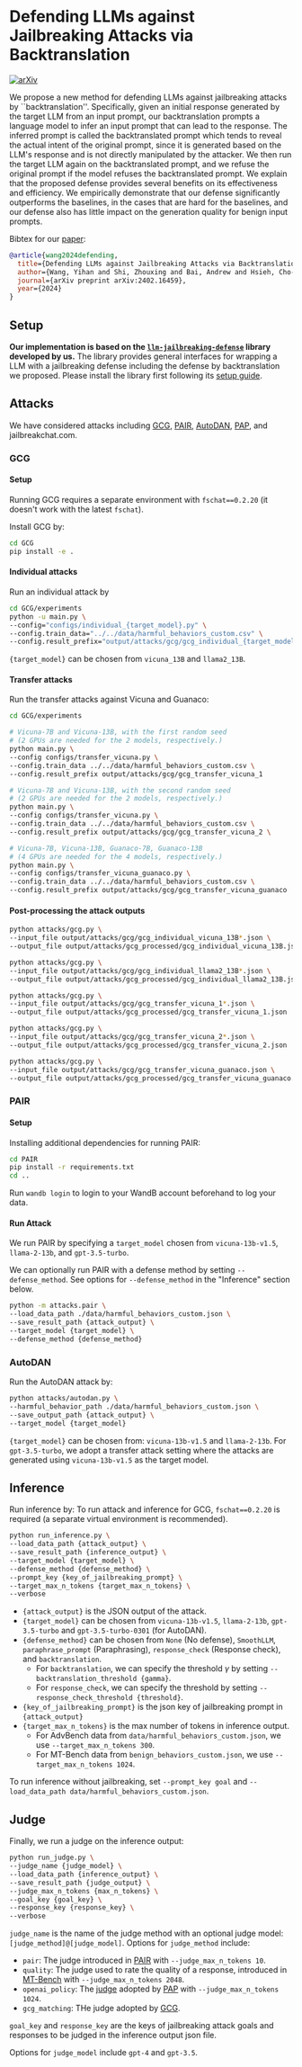 Defending LLMs against Jailbreaking Attacks via Backtranslation
==============

[![arXiv](https://img.shields.io/badge/arXiv-2402.16459-b31b1b.svg)](https://arxiv.org/abs/2402.16459)

We propose a new method for defending LLMs against jailbreaking attacks by ``backtranslation''. Specifically, given an initial response generated by the target LLM from an input prompt, our backtranslation prompts a language model to infer an input prompt that can lead to the response. The inferred prompt is called the backtranslated prompt which tends to reveal the actual intent of the original prompt, since it is generated based on the LLM's response and is not directly manipulated by the attacker. We then run the target LLM again on the backtranslated prompt, and we refuse the original prompt if the model refuses the backtranslated prompt. We explain that the proposed defense provides several benefits on its effectiveness and efficiency. We empirically demonstrate that our defense significantly outperforms the baselines, in the cases that are hard for the baselines, and our defense also has little impact on the generation quality for benign input prompts.

Bibtex for our [paper](https://arxiv.org/abs/2402.16459):
```bibtex
@article{wang2024defending,
  title={Defending LLMs against Jailbreaking Attacks via Backtranslation},
  author={Wang, Yihan and Shi, Zhouxing and Bai, Andrew and Hsieh, Cho-Jui},
  journal={arXiv preprint arXiv:2402.16459},
  year={2024}
}
```

## Setup

**Our implementation is based on the [`llm-jailbreaking-defense`](https://github.com/YihanWang617/llm-jailbreaking-defense) library developed by us.**
The library provides general interfaces for wrapping a LLM with a jailbreaking defense
including the defense by backtranslation we proposed.
Please install the library first following its [setup guide](https://github.com/YihanWang617/llm-jailbreaking-defense?tab=readme-ov-file#setup).

## Attacks

We have considered attacks including
[GCG](https://github.com/llm-attacks/llm-attacks),
[PAIR](https://github.com/patrickrchao/JailbreakingLLMs),
[AutoDAN](https://github.com/SheltonLiu-N/AutoDAN),
[PAP](https://github.com/CHATS-lab/persuasive_jailbreaker),
and jailbreakchat.com.

### GCG

#### Setup

Running GCG requires a separate environment with `fschat==0.2.20`
(it doesn't work with the latest `fschat`).

Install GCG by:
```bash
cd GCG
pip install -e .
```

#### Individual attacks

Run an individual attack by
```bash
cd GCG/experiments
python -u main.py \
--config="configs/individual_{target_model}.py" \
--config.train_data="../../data/harmful_behaviors_custom.csv" \
--config.result_prefix="output/attacks/gcg/gcg_individual_{target_model}"
```

`{target_model}` can be chosen from `vicuna_13B` and `llama2_13B`.

#### Transfer attacks

Run the transfer attacks against Vicuna and Guanaco:
```bash
cd GCG/experiments

# Vicuna-7B and Vicuna-13B, with the first random seed
# (2 GPUs are needed for the 2 models, respectively.)
python main.py \
--config configs/transfer_vicuna.py \
--config.train_data ../../data/harmful_behaviors_custom.csv \
--config.result_prefix output/attacks/gcg/gcg_transfer_vicuna_1

# Vicuna-7B and Vicuna-13B, with the second random seed
# (2 GPUs are needed for the 2 models, respectively.)
python main.py \
--config configs/transfer_vicuna.py \
--config.train_data ../../data/harmful_behaviors_custom.csv \
--config.result_prefix output/attacks/gcg/gcg_transfer_vicuna_2 \

# Vicuna-7B, Vicuna-13B, Guanaco-7B, Guanaco-13B
# (4 GPUs are needed for the 4 models, respectively.)
python main.py \
--config configs/transfer_vicuna_guanaco.py \
--config.train_data ../../data/harmful_behaviors_custom.csv \
--config.result_prefix output/attacks/gcg/gcg_transfer_vicuna_guanaco
```

#### Post-processing the attack outputs

```bash
python attacks/gcg.py \
--input_file output/attacks/gcg/gcg_individual_vicuna_13B*.json \
--output_file output/attacks/gcg_processed/gcg_individual_vicuna_13B.json

python attacks/gcg.py \
--input_file output/attacks/gcg/gcg_individual_llama2_13B*.json \
--output_file output/attacks/gcg_processed/gcg_individual_llama2_13B.json

python attacks/gcg.py \
--input_file output/attacks/gcg/gcg_transfer_vicuna_1*.json \
--output_file output/attacks/gcg_processed/gcg_transfer_vicuna_1.json

python attacks/gcg.py \
--input_file output/attacks/gcg/gcg_transfer_vicuna_2*.json \
--output_file output/attacks/gcg_processed/gcg_transfer_vicuna_2.json

python attacks/gcg.py \
--input_file output/attacks/gcg/gcg_transfer_vicuna_guanaco.json \
--output_file output/attacks/gcg_processed/gcg_transfer_vicuna_guanaco.json
```

### PAIR

#### Setup

Installing additional dependencies for running PAIR:
```bash
cd PAIR
pip install -r requirements.txt
cd ..
```
Run `wandb login` to login to your WandB account beforehand to log your data.

#### Run Attack

We run PAIR by specifying a `target_model` chosen from
`vicuna-13b-v1.5`, `llama-2-13b`, and `gpt-3.5-turbo`.

We can optionally run PAIR with a defense method by setting `--defense_method`.
See options for `--defense_method` in the "Inference" section below.

```bash
python -m attacks.pair \
--load_data_path ./data/harmful_behaviors_custom.json \
--save_result_path {attack_output} \
--target_model {target_model} \
--defense_method {defense_method}
```

### AutoDAN

Run the AutoDAN attack by:

```bash
python attacks/autodan.py \
--harmful_behavior_path ./data/harmful_behaviors_custom.json \
--save_output_path {attack_output} \
--target_model {target_model}
```

`{target_model}` can be chosen from: `vicuna-13b-v1.5` and `llama-2-13b`.
For `gpt-3.5-turbo`, we adopt a transfer attack setting where the attacks
are generated using `vicuna-13b-v1.5` as the target model.

## Inference

Run inference by:
To run attack and inference for GCG, `fschat==0.2.20` is required
(a separate virtual environment is recommended).

```bash
python run_inference.py \
--load_data_path {attack_output} \
--save_result_path {inference_output} \
--target_model {target_model} \
--defense_method {defense_method} \
--prompt_key {key_of_jailbreaking_prompt} \
--target_max_n_tokens {target_max_n_tokens} \
--verbose
```

* `{attack_output}` is the JSON output of the attack.
* `{target_model}` can be chosen from
`vicuna-13b-v1.5`, `llama-2-13b`, `gpt-3.5-turbo` and `gpt-3.5-turbo-0301` (for AutoDAN).
* `{defense_method}` can be chosen from
`None` (No defense), `SmoothLLM`, `paraphrase_prompt` (Paraphrasing),
`response_check` (Response check), and `backtranslation`.
  * For `backtranslation`, we can specify the threshold $\gamma$ by setting `--backtranslation_threshold {gamma}`.
  * For `response_check`, we can specify the threshold by setting `--response_check_threshold {threshold}`.
* `{key_of_jailbreaking_prompt}` is the json key of jailbreaking prompt in `{attack_output}`
* `{target_max_n_tokens}` is the max number of tokens in inference output.
  * For AdvBench data from `data/harmful_behaviors_custom.json`, we use `--target_max_n_tokens 300`.
  * For MT-Bench data from `benign_behaviors_custom.json`, we use `--target_max_n_tokens 1024`.

To run inference without jailbreaking, set `--prompt_key goal` and `--load_data_path data/harmful_behaviors_custom.json`.

## Judge

Finally, we run a judge on the inference output:

```bash
python run_judge.py \
--judge_name {judge_model} \
--load_data_path {inference_output} \
--save_result_path {judge_output} \
--judge_max_n_tokens {max_n_tokens} \
--goal_key {goal_key} \
--response_key {response_key} \
--verbose
```

`judge_name` is the name of the judge method with an optional judge model: `[judge_method]@[judge_model]`.
Options for `judge_method` include:
* `pair`: The judge introduced in [PAIR](https://github.com/patrickrchao/JailbreakingLLMs/blob/main/judges.py) with `--judge_max_n_tokens 10`.
* `quality`: The judge used to rate the quality of a response, introduced in [MT-Bench](https://github.com/lm-sys/FastChat/tree/main/fastchat/llm_judge) with `--judge_max_n_tokens 2048`.
* `openai_policy`: The [judge](https://github.com/LLM-Tuning-Safety/LLMs-Finetuning-Safety/blob/main/gpt-3.5/eval_utils/openai_policy_gpt4_judge.py) adopted by [PAP](https://github.com/CHATS-lab/persuasive_jailbreaker) with `--judge_max_n_tokens 1024`.
* `gcg_matching`: THe judge adopted by [GCG](https://github.com/llm-attacks/llm-attacks).

`goal_key` and `response_key` are the keys of jailbreaking attack goals and responses to be judged in the inference output json file.

Options for `judge_model` include `gpt-4` and `gpt-3.5`.

